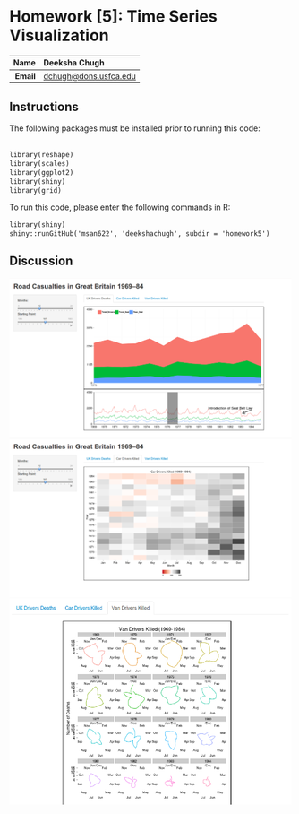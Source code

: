 Homework [5]: Time Series Visualization
==============================

| **Name**  | Deeksha Chugh  |
|----------:|:-------------|
| **Email** | dchugh@dons.usfca.edu |

## Instructions ##
The following packages must be installed prior to running this code:
```

library(reshape) 
library(scales) 
library(ggplot2)
library(shiny)
library(grid)       
```
To run this code, please enter the following commands in R:
```
library(shiny)
shiny::runGitHub('msan622', 'deekshachugh', subdir = 'homework5')
```
## Discussion ##

![IMAGE](Overview.png)
![IMAGE](heatmap.png)
![IMAGE](starplot.png)